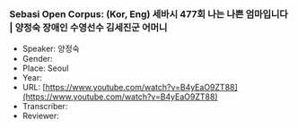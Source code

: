 ### Sebasi Open Corpus: (Kor, Eng) 세바시 477회 나는 나쁜 엄마입니다 | 양정숙 장애인 수영선수 김세진군 어머니

- Speaker: 양정숙
- Gender: 
- Place: Seoul
- Year: 
- URL: [https://www.youtube.com/watch?v=B4yEaO9ZT88](https://www.youtube.com/watch?v=B4yEaO9ZT88)
- Transcriber: 
- Reviewer: 


